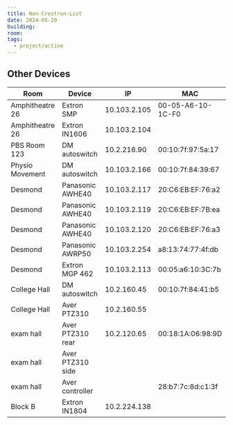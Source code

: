 ```yaml
---
title: Non-Crestron-List
date: 2024-05-20
building: 
room: 
tags:
  - project/active
---
```


## Other Devices

 Room               | Device           | IP           | MAC 
 ------------------ | ---------------- | ------------ | ----------------- 
 Amphitheatre 26    | Extron SMP       | 10.103.2.105 | 00-05-A6-10-1C-F0
 Amphitheatre 26    | Extron IN1606    | 10.103.2.104 | 
 PBS Room 123       | DM autoswitch    | 10.2.216.90  | 00:10:7f:97:5a:17
 Physio Movement    | DM autoswitch    | 10.103.2.166 | 00:10:7f:84:39:67
 Desmond            | Panasonic AWHE40 | 10.103.2.117 | 20:C6:EB:EF:76:a2
 Desmond            | Panasonic AWHE40 | 10.103.2.119 | 20:C6:EB:EF:7B:ea
 Desmond            | Panasonic AWHE40 | 10.103.2.120 | 20:C6:EB:EF:76:a3
 Desmond            | Panasonic AWRP50 | 10.103.2.254 | a8:13:74:77:4f:db
 Desmond            | Extron MGP 462   | 10.103.2.113 | 00:05:a6:10:3C:7b
 College Hall       | DM autoswitch    | 10.2.160.45  | 00:10:7f:84:41:b5 
 College Hall       | Aver PTZ310      | 10.2.160.55  | 
 exam hall          | Aver PTZ310 rear | 10.2.120.65  | 00:18:1A:06:98:9D
 exam hall          | Aver PTZ310 side |              |
 exam hall          | Aver controller  |              | 28:b7:7c:8d:c1:3f
 Block B            | Extron IN1804    | 10.2.224.138 | 